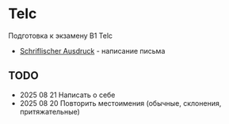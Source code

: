 # Telc

Подготовка к экзамену B1 Telc

- [Schriflischer Ausdruck](./SCHRIFTLICHER-AUSDRUCK.md) - написание письма

## TODO

- 2025 08 21 Написать о себе
- 2025 08 20 Повторить местоимения (обычные, склонения, притяжательные)